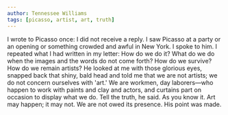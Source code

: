 ```yaml
---
author: Tennessee Williams
tags: [picasso, artist, art, truth]
---
```

I wrote to Picasso once: I did not receive a reply. I saw Picasso at a party or an opening or something crowded and awful in New York. I spoke to him. I repeated what I had written in my letter: How do we do it? What do we do when the images and the words do not come forth? How do we survive? How do we remain artists? He looked at me with those glorious eyes, snapped back that shiny, bald head and told me that we are not artists; we do not concern ourselves with 'art.' We are workmen, day laborers—who happen to work with paints and clay and actors, and curtains part on occasion to display what we do. Tell the truth, he said. As you know it. Art may happen; it may not. We are not owed its presence. His point was made.